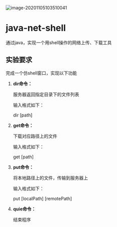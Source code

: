 ![image-20201105103510041](https://gitee.com/faro/images/raw/master/img/20201105103531.png)

# java-net-shell
通过java，实现一个用shell操作的网络上传、下载工具



## 实验要求

完成一个仿shell窗口，实现以下功能

1. **dir命令：**

   服务器返回指定目录下的文件列表

   输入格式如下：

   dir [path]

   

2. **get命令：**

   下载对应路径上的文件

   输入格式如下：

   get [path]
   

3. **put命令：**

   将本地路径上的文件，传输到服务器上

   输入格式如下：

   put [localPath] [remotePath]
   

4. **quie命令：**

   结束程序


